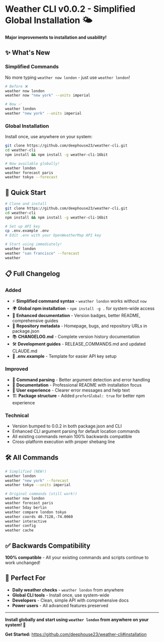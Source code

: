 # Weather CLI v0.0.2 - Simplified Global Installation 🌤️

**Major improvements to installation and usability!**

## ✨ What's New

### Simplified Commands
No more typing `weather now london` - just use `weather london`!

```bash
# Before ❌
weather now london
weather now "new york" --units imperial

# Now ✅
weather london  
weather "new york" --units imperial
```

### Global Installation  
Install once, use anywhere on your system:

```bash
git clone https://github.com/deephouse23/weather-cli.git
cd weather-cli
npm install && npm install -g weather-cli-16bit

# Now available globally!
weather london
weather forecast paris
weather tokyo --forecast
```

## 🚀 Quick Start

```bash
# Clone and install
git clone https://github.com/deephouse23/weather-cli.git
cd weather-cli
npm install && npm install -g weather-cli-16bit

# Set up API key  
cp .env.example .env
# Edit .env with your OpenWeatherMap API key

# Start using immediately!
weather london
weather "san francisco" --forecast
weather
```

## 📋 Full Changelog

### Added
- ⚡ **Simplified command syntax** - `weather london` works without `now`
- 🌍 **Global npm installation** - `npm install -g .` for system-wide access
- 📝 **Enhanced documentation** - Version badges, better README, comprehensive guides
- 🔧 **Repository metadata** - Homepage, bugs, and repository URLs in package.json
- 📚 **CHANGELOG.md** - Complete version history documentation
- 🛠️ **Development guides** - RELEASE_COMMANDS.md and updated CLAUDE.md
- 📄 **.env.example** - Template for easier API key setup

### Improved
- 🎯 **Command parsing** - Better argument detection and error handling
- 📖 **Documentation** - Professional README with installation focus
- 🔄 **User experience** - Clearer error messages and help text
- 🏗️ **Package structure** - Added `preferGlobal: true` for better npm experience

### Technical
- Version bumped to 0.0.2 in both package.json and CLI
- Enhanced CLI argument parsing for default location commands
- All existing commands remain 100% backwards compatible
- Cross-platform execution with proper shebang line

## 🛠️ All Commands

```bash
# Simplified (NEW!)
weather london
weather "new york" --forecast
weather tokyo --units imperial

# Original commands (still work!)
weather now london
weather forecast paris  
weather 5day berlin
weather compare london tokyo
weather coords 40.7128,-74.0060
weather interactive
weather config
weather cache
```

## ✅ Backwards Compatibility

**100% compatible** - All your existing commands and scripts continue to work unchanged!

## 🎯 Perfect For

- **Daily weather checks** - `weather london` from anywhere
- **Global CLI tools** - Install once, use system-wide  
- **Developers** - Clean, simple API with comprehensive docs
- **Power users** - All advanced features preserved

---

**Install globally and start using `weather london` from anywhere on your system! 🎉**

**Get Started:** https://github.com/deephouse23/weather-cli#installation
